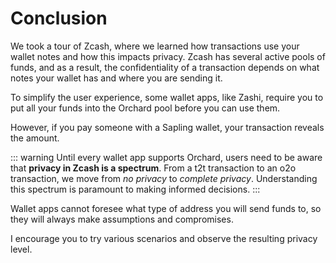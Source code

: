 # Conclusion

We took a tour of Zcash, where we learned how transactions use your wallet notes
and how this impacts privacy. Zcash has several active pools of funds, and as a
result, the confidentiality of a transaction depends on what notes your wallet
has and where you are sending it.

To simplify the user experience, some wallet apps, like Zashi, require you to
put all your funds into the Orchard pool before you can use them.

However, if you pay someone with a Sapling wallet, your transaction reveals the
amount. 

::: warning
Until every wallet app supports Orchard, users need to be aware that **privacy in
Zcash is a spectrum**. From a t2t transaction to an o2o transaction, we move from
*no privacy* to *complete privacy*. Understanding this spectrum is paramount to
making informed decisions.
:::

Wallet apps cannot foresee what type of address you will send funds to, so they
will always make assumptions and compromises.

I encourage you to try various scenarios and observe the resulting privacy
level.
